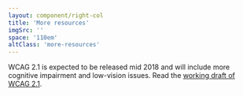```yaml
---
layout: component/right-col
title: 'More resources'
imgSrc: ''
space: '110em'
altClass: 'more-resources'
---
```


WCAG 2.1 is expected to be released mid 2018 and will include  more cognitive impairment and low-vision issues. Read the [working draft of WCAG 2.1](#).
